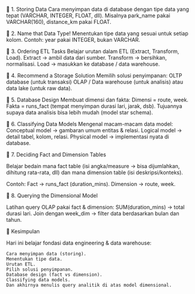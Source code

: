 🔑 1. Storing Data
Cara menyimpan data di database dengan tipe data yang tepat (VARCHAR, INTEGER, FLOAT, dll).
Misalnya park_name pakai VARCHAR(160), distance_km pakai FLOAT.


🔑 2. Name that Data Type!
Menentukan tipe data yang sesuai untuk setiap kolom.
Contoh: year pakai INTEGER, bukan VARCHAR.


🔑 3. Ordering ETL Tasks
Belajar urutan dalam ETL (Extract, Transform, Load).
Extract → ambil data dari sumber.
Transform → bersihkan, normalisasi.
Load → masukkan ke database / data warehouse.


🔑 4. Recommend a Storage Solution
Memilih solusi penyimpanan:
OLTP database (untuk transaksi)
OLAP / Data warehouse (untuk analisis)
atau data lake (untuk raw data).


🔑 5. Database Design
Membuat dimensi dan fakta:
Dimensi = route, week.
Fakta = runs_fact (tempat menyimpan durasi lari, jarak, dsb).
Tujuannya supaya data analisis bisa lebih mudah (model star schema).


🔑 6. Classifying Data Models
Mengenal macam-macam data model:
Conceptual model → gambaran umum entitas & relasi.
Logical model → detail tabel, kolom, relasi.
Physical model → implementasi nyata di database.


🔑 7. Deciding Fact and Dimension Tables

Belajar bedain mana fact table (isi angka/measure → bisa dijumlahkan, dihitung rata-rata, dll) dan mana dimension table (isi deskripsi/konteks).

Contoh:
Fact → runs_fact (duration_mins).
Dimension → route, week.


🔑 8. Querying the Dimensional Model

Latihan query OLAP pakai fact & dimension:
SUM(duration_mins) → total durasi lari.
Join dengan week_dim → filter data berdasarkan bulan dan tahun.



📌 Kesimpulan

Hari ini belajar fondasi data engineering & data warehouse:

    Cara menyimpan data (storing).
    Menentukan tipe data.
    Urutan ETL.
    Pilih solusi penyimpanan.
    Database design (fact vs dimension).
    Classifying data models.
    Dan akhirnya menulis query analitik di atas model dimensional.